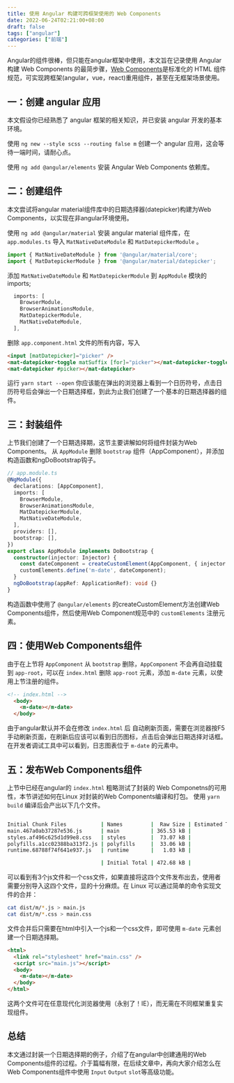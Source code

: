 ```yaml
---
title: 使用 Angular 构建可跨框架使用的 Web Components
date: 2022-06-24T02:21:00+08:00
draft: false
tags: ["angular"]
categories: ["前端"]
---
```


Angular的组件很棒，但只能在angular框架中使用，本文旨在记录使用 Angular 构建 Web Components 的最简步骤，[Web Components](https://developer.mozilla.org/zh-CN/docs/Web/Web_Components)是标准化的 HTML 组件规范，可实现跨框架(angular，vue，react)重用组件，甚至在无框架场景使用。

## 一：创建 angular 应用

本文假设你已经熟悉了 angular 框架的相关知识，并已安装 angular 开发的基本环境。

使用 `ng new --style scss --routing false m` 创建一个 angular 应用，这会等待一端时间，请耐心点。

使用 `ng add @angular/elements` 安装 Angular Web Components 依赖库。

## 二：创建组件

本文尝试将angular material组件库中的日期选择器(datepicker)构建为Web Components，以实现在非angular环境使用。

<!--more-->

使用 `ng add @angular/material` 安装 angular material 组件库，在 `app.modules.ts` 导入 `MatNativeDateModule` 和 `MatDatepickerModule` 。

```typescript
import { MatNativeDateModule } from '@angular/material/core';
import { MatDatepickerModule } from '@angular/material/datepicker';
```

添加 `MatNativeDateModule` 和 `MatDatepickerModule` 到 `AppModule` 模块的imports;

```typescript
  imports: [
    BrowserModule,
    BrowserAnimationsModule,
    MatDatepickerModule,
    MatNativeDateModule,
  ],
```

删除 `app.component.html` 文件的所有内容，写入

```html
<input [matDatepicker]="picker" />
<mat-datepicker-toggle matSuffix [for]="picker"></mat-datepicker-toggle>
<mat-datepicker #picker></mat-datepicker>
```

运行 `yarn start --open` 你应该能在弹出的浏览器上看到一个日历符号，点击日历符号后会弹出一个日期选择框，到此为止我们创建了一个基本的日期选择器的组件。

## 三：封装组件

上节我们创建了一个日期选择期，这节主要讲解如何将组件封装为Web Components。
从 `AppModule` 删除 `bootstrap` 组件（AppComponent），并添加构造函数和ngDoBootstrap钩子。

```typescript
// app.module.ts
@NgModule({
  declarations: [AppComponent],
  imports: [
    BrowserModule,
    BrowserAnimationsModule,
    MatDatepickerModule,
    MatNativeDateModule,
  ],
  providers: [],
  bootstrap: [],
})
export class AppModule implements DoBootstrap {
  constructor(injector: Injector) {
    const dateComponent = createCustomElement(AppComponent, { injector });
    customElements.define('m-date', dateComponent);
  }
  ngDoBootstrap(appRef: ApplicationRef): void {}
}
```

构造函数中使用了 `@angular/elements` 的createCustomElement方法创建Web Components组件，然后使用Web Component规范中的 `customElements` 注册元素。

## 四：使用Web Components组件

由于在上节将 `AppComponent` 从 `bootstrap` 删除，`AppComponent` 不会再自动挂载到 `app-root`，可以在 `index.html` 删除 `app-root` 元素，添加 `m-date` 元素，以使用上节注册的组件。

```html
<!-- index.html -->
  <body>
    <m-date></m-date>
  </body>
```

由于angular默认并不会在修改 `index.html` 后 自动刷新页面，需要在浏览器按F5手动刷新页面，在刷新后应该可以看到日历图标，点击后会弹出日期选择对话框。在开发者调试工具中可以看到，日志图表位于 `m-date` 的元素中。

## 五：发布Web Components组件

上节中已经在angular的 `index.html` 粗略测试了封装的 Web Componetns的可用性，本节讲述如何在Linux 对封装的Web Components编译和打包。
使用 `yarn build` 编译后会产出以下几个文件。

```sh

Initial Chunk Files           | Names         |  Raw Size | Estimated Transfer Size
main.467a0ab37287e536.js      | main          | 365.53 kB |                86.67 kB
styles.af496c625d1d99e8.css   | styles        |  73.07 kB |                 7.55 kB
polyfills.a1cc02388ba313f2.js | polyfills     |  33.06 kB |                10.65 kB
runtime.68788f74f641e937.js   | runtime       |   1.03 kB |               595 bytes

                              | Initial Total | 472.68 kB |               105.45 kB
```

可以看到有3个js文件和一个css文件，如果直接将这四个文件发布出去，使用者需要分别导入这四个文件，显的十分麻烦。在 Linux 可以通过简单的命令实现文件的合并：

```bash
cat dist/m/*.js > main.js
cat dist/m/*.css > main.css
```

文件合并后只需要在html中引入一个js和一个css文件，即可使用 `m-date` 元素创建一个日期选择期。

```html
<html>
  <link rel="stylesheet" href="main.css" />
  <script src="main.js"></script>
  <body>
    <m-date></m-date>
  </body>
</html>
```

这两个文件可在任意现代化浏览器使用（永别了！IE），而无需在不同框架重复实现组件。

## 总结

本文通过封装一个日期选择期的例子，介绍了在angular中创建通用的Web Components组件的过程。介于篇幅有限，在后续文章中，再向大家介绍怎么在Web Components组件中使用 `Input` `Output` `slot`等高级功能。
